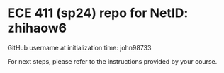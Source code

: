 # ECE 411 (sp24) repo for NetID: zhihaow6

GitHub username at initialization time: john98733

For next steps, please refer to the instructions provided by your course.
